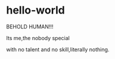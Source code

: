 # hello-world

BEHOLD HUMAN!!!

Its me,the nobody special

with no talent and no skill,literally nothing.
